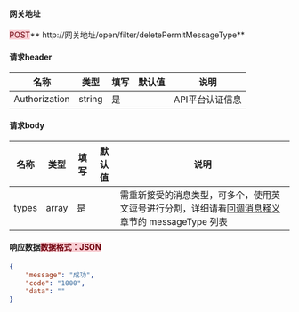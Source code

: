 #### 网关地址


<font style="background:#F8CED3;color:#70000D">POST</font>** http://网关地址/open/filter/deletePermitMessageType**



#### 请求header
| **名称** | **类型** | **填写** | **默认值** | **说明** |
| --- | --- | --- | --- | --- |
| Authorization | string | 是 |  | API平台认证信息 |


#### 
#### 请求body
| **名称** | **类型** | **填写** | **默认值** | **说明** |
| --- | --- | --- | --- | --- |
| types | array | 是 |  | 需重新接受的消息类型，可多个，使用英文逗号进行分割，详细请看[回调消息释义](https://www.yuque.com/wechatpro/wxapi/qy5bnn)章节的  messageType 列表 |


#### 
#### 响应数据<font style="background:#F8CED3;color:#70000D">数据格式：JSON</font>
```json
{
    "message": "成功",
    "code": "1000",
    "data": ""
}
```

#### 
